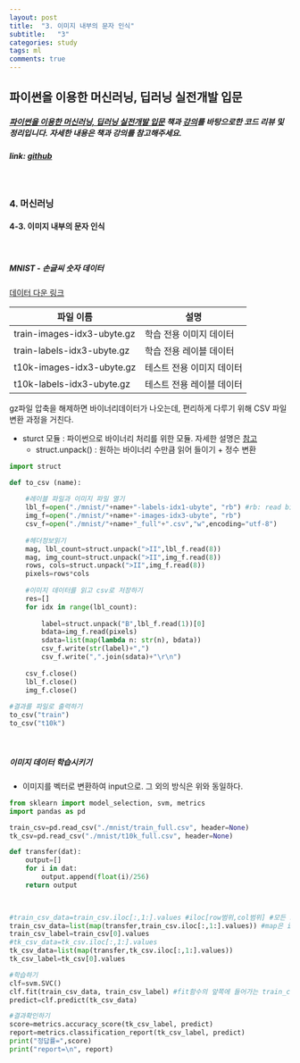 ```yaml
---
layout: post
title:  "3. 이미지 내부의 문자 인식"
subtitle:   "3"
categories: study
tags: ml
comments: true
---
```




## 파이썬을 이용한 머신러닝, 딥러닝 실전개발 입문

##### [파이썬을 이용한 머신러닝, 딥러닝 실전개발 입문](http://wikibook.co.kr/python-machine-learning/) 책과 [강의](https://www.youtube.com/playlist?list=PLBXuLgInP-5m_vn9ycXHRl7hlsd1huqmS)를 바탕으로한 코드 리뷰 및 정리입니다. 자세한 내용은 책과 강의를 참고해주세요.

##### link: [*github*](https://github.com/Yeo0/Machine-Learning/blob/master/4-3.%20%EC%9D%B4%EB%AF%B8%EC%A7%80%20%EB%82%B4%EB%B6%80%EC%9D%98%20%EB%AC%B8%EC%9E%90%20%EC%9D%B8%EC%8B%9D.ipynb)

<br/>

### 4. 머신러닝

#### 4-3. 이미지 내부의 문자 인식

<br/>

##### MNIST - 손글씨 숫자 데이터

[데이터 다운 링크](http://yann.lecun.com/exdb/mnist)

| 파일 이름                  | 설명                      |
| -------------------------- | ------------------------- |
| train-images-idx3-ubyte.gz | 학습 전용 이미지 데이터   |
| train-labels-idx3-ubyte.gz | 학습 전용 레이블 데이터   |
| t10k-images-idx3-ubyte.gz  | 테스트 전용 이미지 데이터 |
| t10k-labels-idx3-ubyte.gz  | 테스트 전용 레이블 데이터 |

gz파일 압축을 해제하면 바이너리데이터가 나오는데, 편리하게 다루기 위해 CSV 파일 변환 과정을 거친다.

- sturct 모듈 : 파이썬으로 바이너리 처리를 위한 모듈. 자세한 설명은 [참고](http://suspected.tistory.com/155)
  - struct.unpack() : 원하는 바이너리 수만큼 읽어 들이기 + 정수 변환

```python
import struct

def to_csv (name):
    
    #레이블 파일과 이미지 파일 열기
    lbl_f=open("./mnist/"+name+"-labels-idx1-ubyte", "rb") #rb: read binary
    img_f=open("./mnist/"+name+"-images-idx3-ubyte", "rb")
    csv_f=open("./mnist/"+name+"_full"+".csv","w",encoding="utf-8")
    
    #헤더정보읽기
    mag, lbl_count=struct.unpack(">II",lbl_f.read(8))
    mag, img_count=struct.unpack(">II",img_f.read(8))
    rows, cols=struct.unpack(">II",img_f.read(8))
    pixels=rows*cols
    
    #이미지 데이터를 읽고 csv로 저장하기
    res=[]
    for idx in range(lbl_count):
        
        label=struct.unpack("B",lbl_f.read(1))[0]
        bdata=img_f.read(pixels)
        sdata=list(map(lambda n: str(n), bdata))
        csv_f.write(str(label)+",")
        csv_f.write(",".join(sdata)+"\r\n")
                
    csv_f.close()
    lbl_f.close()
    img_f.close()
    
#결과를 파일로 출력하기
to_csv("train")
to_csv("t10k")
```

<br/>

##### 이미지 데이터 학습시키기

- 이미지를 벡터로 변환하여 input으로. 그 외의 방식은 위와 동일하다.

```python
from sklearn import model_selection, svm, metrics
import pandas as pd

train_csv=pd.read_csv("./mnist/train_full.csv", header=None)
tk_csv=pd.read_csv("./mnist/t10k_full.csv", header=None)

def transfer(dat):
    output=[]
    for i in dat:
        output.append(float(i)/256)
    return output
    


#train_csv_data=train_csv.iloc[:,1:].values #iloc[row범위,col범위] #모든 row, 1이후의 col
train_csv_data=list(map(transfer,train_csv.iloc[:,1:].values)) #map은 iterable 반환 -> 리스트 변환 필요
train_csv_label=train_csv[0].values
#tk_csv_data=tk_csv.iloc[:,1:].values
tk_csv_data=list(map(transfer,tk_csv.iloc[:,1:].values)) 
tk_csv_label=tk_csv[0].values 

#학습하기
clf=svm.SVC()
clf.fit(train_csv_data, train_csv_label) #fit함수의 앞쪽에 들어가는 train_csv_data: 0~1사이의 요소여야 함.
predict=clf.predict(tk_csv_data)

#결과확인하기
score=metrics.accuracy_score(tk_csv_label, predict)
report=metrics.classification_report(tk_csv_label, predict)
print("정답률=",score)
print("report=\n", report)
```

